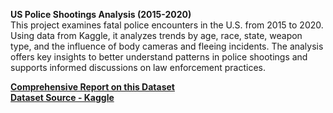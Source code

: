 **US Police Shootings Analysis (2015-2020)**  
This project examines fatal police encounters in the U.S. from 2015 to 2020. Using data from Kaggle, it analyzes trends by age, race, state, weapon type, and the influence of body cameras and fleeing incidents. The analysis offers key insights to better understand patterns in police shootings and supports informed discussions on law enforcement practices.  

[**Comprehensive Report on this Dataset**](https://medium.com/@ezeliorafavour/us-police-shootings-analysis-2015-2020-analytical-insights-with-microsoft-excel-5a9c87615032)  
[**Dataset Source - Kaggle**](https://www.kaggle.com/datasets/ahsen1330/us-police-shootings)

